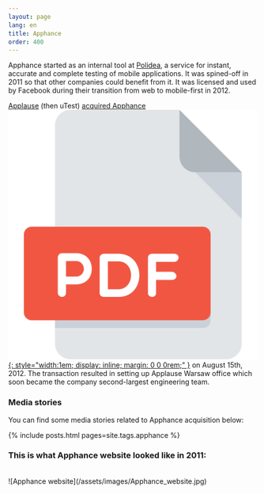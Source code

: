 ```yaml
---
layout: page
lang: en
title: Apphance
order: 400
---
```

Apphance started as an internal tool at [Polidea](polidea), a service for instant, accurate and complete testing of mobile applications. It was spined-off in 2011 so that other companies could benefit from it. It was licensed and used by Facebook during their transition from web to mobile-first in 2012. 

[Applause](https://www.applause.com) (then uTest) [acquired Apphance](https://techcrunch.com/2012/08/15/utest-acquires-apphance-in-7-figure-deal-as-mobile-developer-tools-consolidate/) [![Archived PDF](/assets/images/pdf.svg){: style="width:1em; display: inline; margin: 0 0 0rem;" }](/assets/pdfs/UTest_Acquires_Apphance_In_7-Figure_Deal_As_Mobile_Developer_Tools_Consolidate_TechCrunch.pdf) on August 15th, 2012. The transaction resulted in setting up Applause Warsaw office which soon became the company second-largest engineering team.

### Media stories
You can find some media stories related to Apphance acquisition below:

{% include posts.html pages=site.tags.apphance %}

### This is what Apphance website looked like in 2011:
<br/>
![Apphance website](/assets/images/Apphance_website.jpg)